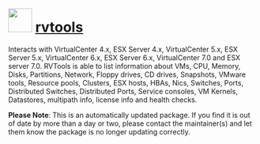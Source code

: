 ﻿# <img src="https://rawcdn.githack.com/virtualex-itv/chocolatey-packages/2dcfd72797ad9ed0ce34c5450962910ce1c146df/icons/rvtools.png" width="48" height="48"/> [rvtools](https://community.chocolatey.org/packages/rvtools)

Interacts with VirtualCenter 4.x, ESX Server 4.x, VirtualCenter 5.x, ESX Server 5.x, VirtualCenter 6.x, ESX Server 6.x, VirtualCenter 7.0 and ESX server 7.0. RVTools is able to list information about VMs, CPU, Memory, Disks, Partitions, Network, Floppy drives, CD drives, Snapshots, VMware tools, Resource pools, Clusters, ESX hosts, HBAs, Nics, Switches, Ports, Distributed Switches, Distributed Ports, Service consoles, VM Kernels, Datastores, multipath info, license info and health checks.

**Please Note**: This is an automatically updated package. If you find it is
out of date by more than a day or two, please contact the maintainer(s) and
let them know the package is no longer updating correctly.
